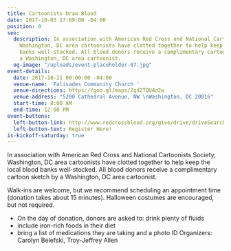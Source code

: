 ```yaml
---
title: Cartoonists Draw Blood
date: 2017-10-03 17:09:00 -04:00
position: 0
seo:
  description: In association with American Red Cross and National Cartoonists Society,
    Washington, DC area cartoonists have clotted together to help keep the local blood
    banks well-stocked. All blood donors receive a complimentary cartoon sketch by
    a Washington, DC area cartoonist.
  og-image: "/uploads/event-placeholder-07.jpg"
event-details:
  date: 2017-10-21 00:00:00 -04:00
  venue-name: 'Palisades Community Church '
  venue-directions: https://goo.gl/maps/Zqd2TQU4o2w
  venue-address: "5200 Cathedral Avenue, NW \nWashington, DC 20016"
  start-time: 8:00 AM
  end-time: 12:00 PM
event-buttons:
  left-button-link: http://www.redcrossblood.org/give/drive/driveSearchList.jsp?zipSponsor=PALISADES&sd=100317&ed=010118&zipFormat=false&_requestid=43648#
  left-button-text: Register Here!
is-kickoff-saturday: true
---
```


In association with American Red Cross and National Cartoonists Society, Washington, DC area cartoonists have clotted together to help keep the local blood banks well-stocked. All blood donors receive a complimentary cartoon sketch by a Washington, DC area cartoonist.

Walk-ins are welcome, but we recommend scheduling an appointment time (donation takes about 15 minutes). Halloween costumes are encouraged, but not required.

* On the day of donation, donors are asked to:
  drink plenty of fluids
* include iron-rich foods in their diet
* bring a list of medications they are taking and a photo ID
Organizers: Carolyn Belefski, Troy-Jeffrey Allen